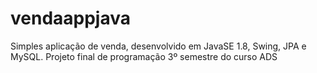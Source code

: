 # vendaappjava
Simples aplicação de venda, desenvolvido em JavaSE 1.8, Swing, JPA e MySQL.
Projeto final de programação 3º semestre do curso ADS
